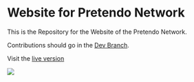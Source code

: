 # Website for Pretendo Network

This is the Repository for the Website of the Pretendo Network.

Contributions should go in the [Dev Branch](https://github.com/PretendoNetwork/website/tree/dev).

Visit the [live version](https://pretendo.network)

<a href="https://discord.gg/DThgbba" target="_blank">
    <img src="https://discordapp.com/api/guilds/408718485913468928/widget.png?style=banner3">
</a>
